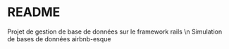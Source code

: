 # README

Projet de gestion de base de données sur le framework rails \n
Simulation de bases de données airbnb-esque

